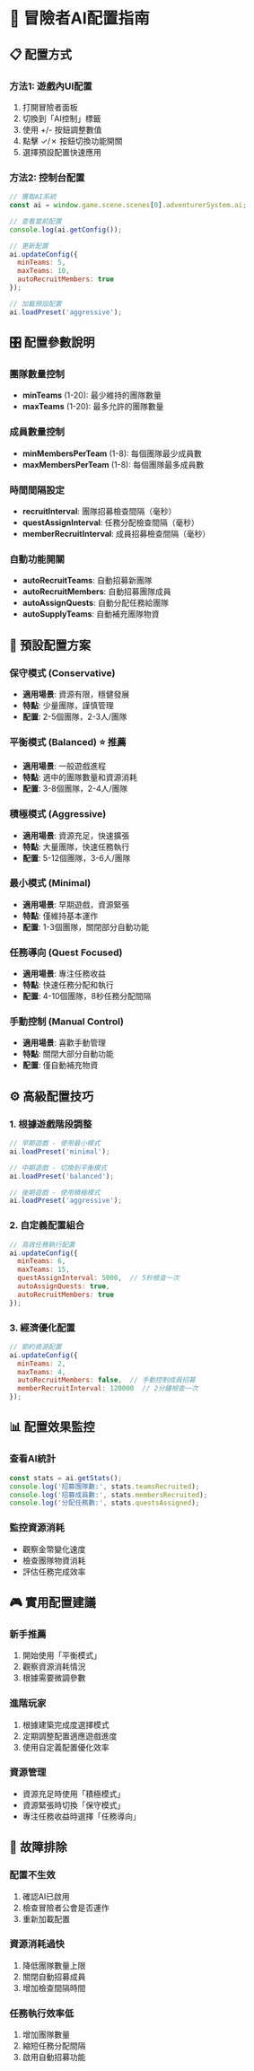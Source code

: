 # 🤖 冒險者AI配置指南

## 📋 配置方式

### 方法1: 遊戲內UI配置
1. 打開冒險者面板
2. 切換到「AI控制」標籤
3. 使用 +/- 按鈕調整數值
4. 點擊 ✓/✗ 按鈕切換功能開關
5. 選擇預設配置快速應用

### 方法2: 控制台配置
```javascript
// 獲取AI系統
const ai = window.game.scene.scenes[0].adventurerSystem.ai;

// 查看當前配置
console.log(ai.getConfig());

// 更新配置
ai.updateConfig({
  minTeams: 5,
  maxTeams: 10,
  autoRecruitMembers: true
});

// 加載預設配置
ai.loadPreset('aggressive');
```

## 🎛️ 配置參數說明

### 團隊數量控制
- **minTeams** (1-20): 最少維持的團隊數量
- **maxTeams** (1-20): 最多允許的團隊數量

### 成員數量控制
- **minMembersPerTeam** (1-8): 每個團隊最少成員數
- **maxMembersPerTeam** (1-8): 每個團隊最多成員數

### 時間間隔設定
- **recruitInterval**: 團隊招募檢查間隔（毫秒）
- **questAssignInterval**: 任務分配檢查間隔（毫秒）
- **memberRecruitInterval**: 成員招募檢查間隔（毫秒）

### 自動功能開關
- **autoRecruitTeams**: 自動招募新團隊
- **autoRecruitMembers**: 自動招募團隊成員
- **autoAssignQuests**: 自動分配任務給團隊
- **autoSupplyTeams**: 自動補充團隊物資

## 🎯 預設配置方案

### 保守模式 (Conservative)
- **適用場景**: 資源有限，穩健發展
- **特點**: 少量團隊，謹慎管理
- **配置**: 2-5個團隊，2-3人/團隊

### 平衡模式 (Balanced) ⭐ 推薦
- **適用場景**: 一般遊戲進程
- **特點**: 適中的團隊數量和資源消耗
- **配置**: 3-8個團隊，2-4人/團隊

### 積極模式 (Aggressive)
- **適用場景**: 資源充足，快速擴張
- **特點**: 大量團隊，快速任務執行
- **配置**: 5-12個團隊，3-6人/團隊

### 最小模式 (Minimal)
- **適用場景**: 早期遊戲，資源緊張
- **特點**: 僅維持基本運作
- **配置**: 1-3個團隊，關閉部分自動功能

### 任務導向 (Quest Focused)
- **適用場景**: 專注任務收益
- **特點**: 快速任務分配和執行
- **配置**: 4-10個團隊，8秒任務分配間隔

### 手動控制 (Manual Control)
- **適用場景**: 喜歡手動管理
- **特點**: 關閉大部分自動功能
- **配置**: 僅自動補充物資

## ⚙️ 高級配置技巧

### 1. 根據遊戲階段調整
```javascript
// 早期遊戲 - 使用最小模式
ai.loadPreset('minimal');

// 中期遊戲 - 切換到平衡模式
ai.loadPreset('balanced');

// 後期遊戲 - 使用積極模式
ai.loadPreset('aggressive');
```

### 2. 自定義配置組合
```javascript
// 高效任務執行配置
ai.updateConfig({
  minTeams: 6,
  maxTeams: 15,
  questAssignInterval: 5000,  // 5秒檢查一次
  autoAssignQuests: true,
  autoRecruitMembers: true
});
```

### 3. 經濟優化配置
```javascript
// 節約資源配置
ai.updateConfig({
  minTeams: 2,
  maxTeams: 4,
  autoRecruitMembers: false,  // 手動控制成員招募
  memberRecruitInterval: 120000  // 2分鐘檢查一次
});
```

## 📊 配置效果監控

### 查看AI統計
```javascript
const stats = ai.getStats();
console.log('招募團隊數:', stats.teamsRecruited);
console.log('招募成員數:', stats.membersRecruited);
console.log('分配任務數:', stats.questsAssigned);
```

### 監控資源消耗
- 觀察金幣變化速度
- 檢查團隊物資消耗
- 評估任務完成效率

## 🎮 實用配置建議

### 新手推薦
1. 開始使用「平衡模式」
2. 觀察資源消耗情況
3. 根據需要微調參數

### 進階玩家
1. 根據建築完成度選擇模式
2. 定期調整配置適應遊戲進度
3. 使用自定義配置優化效率

### 資源管理
- 資源充足時使用「積極模式」
- 資源緊張時切換「保守模式」
- 專注任務收益時選擇「任務導向」

## 🔧 故障排除

### 配置不生效
1. 確認AI已啟用
2. 檢查冒險者公會是否運作
3. 重新加載配置

### 資源消耗過快
1. 降低團隊數量上限
2. 關閉自動招募成員
3. 增加檢查間隔時間

### 任務執行效率低
1. 增加團隊數量
2. 縮短任務分配間隔
3. 啟用自動招募功能
